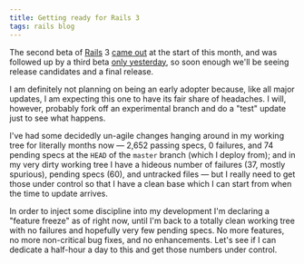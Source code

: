```yaml
---
title: Getting ready for Rails 3
tags: rails blog
---
```


The second beta of [Rails](/wiki/Rails) 3 [came out](http://weblog.rubyonrails.org/2010/4/1/rails-3-0-second-beta-release) at the start of this month, and was followed up by a third beta [only yesterday](http://weblog.rubyonrails.org/2010/4/13/rails-3-0-third-beta-release), so soon enough we'll be seeing release candidates and a final release.

I am definitely not planning on being an early adopter because, like all major updates, I am expecting this one to have its fair share of headaches. I will, however, probably fork off an experimental branch and do a "test" update just to see what happens.

I've had some decidedly un-agile changes hanging around in my working tree for literally months now — 2,652 passing specs, 0 failures, and 74 pending specs at the `HEAD` of the `master` branch (which I deploy from); and in my very dirty working tree I have a hideous number of failures (37, mostly spurious), pending specs (60), and untracked files — but I really need to get those under control so that I have a clean base which I can start from when the time to update arrives.

In order to inject some discipline into my development I'm declaring a "feature freeze" as of right now, until I'm back to a totally clean working tree with no failures and hopefully very few pending specs. No more features, no more non-critical bug fixes, and no enhancements. Let's see if I can dedicate a half-hour a day to this and get those numbers under control.
